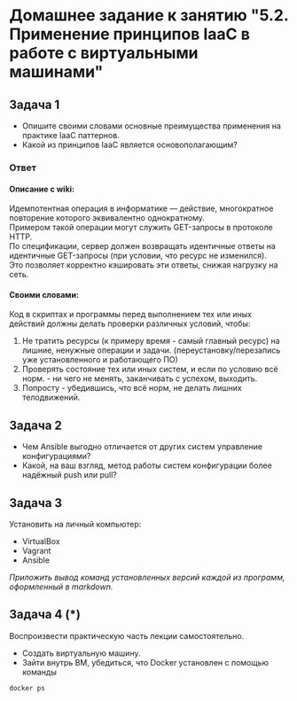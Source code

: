 # Домашнее задание к занятию "5.2. Применение принципов IaaC в работе с виртуальными машинами"

## Задача 1

- Опишите своими словами основные преимущества применения на практике IaaC паттернов.
- Какой из принципов IaaC является основополагающим?

### Ответ
#### Описание с wiki:   
Идемпотентная операция в информатике — действие, многократное повторение которого эквивалентно однократному.  
Примером такой операции могут служить GET-запросы в протоколе HTTP.   
По спецификации, сервер должен возвращать идентичные ответы на идентичные GET-запросы (при условии, что ресурс не изменился).   
Это позволяет корректно кэшировать эти ответы, снижая нагрузку на сеть.

#### Своими словами:    
Код в скриптах и программы перед выполнением тех или иных действий должны делать проверки различных условий, чтобы:    
1. Не тратить ресурсы (к примеру время - самый главный ресурс) на лишние, ненужные операции и задачи. (переустановку/перезапись уже установленного и работающего ПО)    
2. Проверять состояние тех или иных систем, и если по условию всё норм. - ни чего не менять, заканчивать с успехом, выходить.
3. Попросту - убедившись, что всё норм, не делать лишних телодвижений. 


## Задача 2

- Чем Ansible выгодно отличается от других систем управление конфигурациями?
- Какой, на ваш взгляд, метод работы систем конфигурации более надёжный push или pull?

## Задача 3

Установить на личный компьютер:

- VirtualBox
- Vagrant
- Ansible

*Приложить вывод команд установленных версий каждой из программ, оформленный в markdown.*

## Задача 4 (*)

Воспроизвести практическую часть лекции самостоятельно.

- Создать виртуальную машину.
- Зайти внутрь ВМ, убедиться, что Docker установлен с помощью команды
```
docker ps
```
